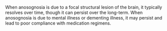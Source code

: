 When anosognosia is due to a focal structural lesion of the brain, it typically resolves over time, though it can persist over the long-term. When anosognosia is due to mental illness or dementing illness, it may persist and lead to poor compliance with medication regimens.